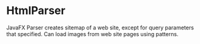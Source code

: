 # HtmlParser
JavaFX Parser creates sitemap of a web site, except for query parameters that specified. Can load images from web site pages using patterns.
